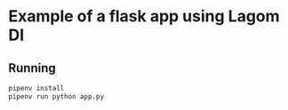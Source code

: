 # Example of a flask app using Lagom DI

## Running
```bash
pipenv install
pipenv run python app.py
```